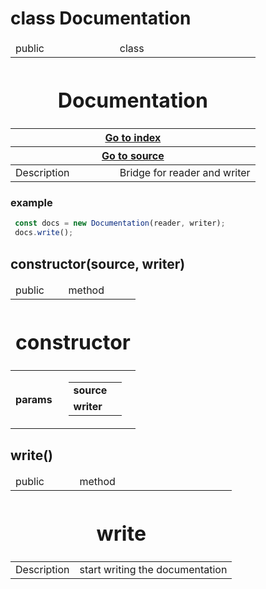
# class Documentation 


<table>
    <thead>
        <tr>
            <td> public</td>
            <td>
                class
            </td>
        </tr>
        <tr>
            <th colSpan="2">
                <h1 v-if="!properties['deprecated']">Documentation</h1>
            </th>
        </tr>
        <tr v-if="properties['kind'] === 'class'">
            <th colSpan="2">
                <a href="Index.md">Go to index</a>
            </th>
        </tr>
        <tr v-if="properties['kind'] === 'class'">
            <th colSpan="2">
                <a href="">Go to source</a>
            </th>
        </tr>
    </thead>
    <tbody>
        <tr v-if="!!properties['description']">
            <td>Description</td>
            <td colSpan="3">
                Bridge for reader and writer
            </td>
        </tr>
    </tbody>
    <tfoot>
    </tfoot>
</table>

<h3 v-if="!!properties['example']">example</h3>

 ```js
  const docs = new Documentation(reader, writer);
  docs.write();
  ```


## constructor(source, writer)



<table>
    <thead>
        <tr>
            <td> public</td>
            <td>
                method
            </td>
        </tr>
        <tr>
            <th colSpan="2">
                <h1 v-if="!properties['deprecated']">constructor</h1>
            </th>
        </tr>
    </thead>
    <tbody>
        <trs v-if="properties['params'].length > 0">
            <td>
                <h4>params</h4>
            </td>
            <td>
                <table>
                    <tr>                        <td><b>source</b></td>
                        <td><code></code></td>
</tr><tr>                        <td><b> writer</b></td>
                        <td><code></code></td>
</tr>                </table>
            </td>
        </trs>
    </tbody>
    <tfoot>
    </tfoot>
</table>


## write()



<table>
    <thead>
        <tr>
            <td> public</td>
            <td>
                method
            </td>
        </tr>
        <tr>
            <th colSpan="2">
                <h1 v-if="!properties['deprecated']">write</h1>
            </th>
        </tr>
    </thead>
    <tbody>
        <tr v-if="!!properties['description']">
            <td>Description</td>
            <td colSpan="3">
                start writing the documentation
            </td>
        </tr>
    </tbody>
    <tfoot>
    </tfoot>
</table>

